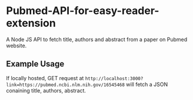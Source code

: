# Pubmed-API-for-easy-reader-extension
A Node JS API to fetch title, authors and abstract from a paper on Pubmed website.

## Example Usage
If locally hosted, GET request at `http://localhost:3000?link=https://pubmed.ncbi.nlm.nih.gov/16545468` will fetch a JSON conaining title, authors, abstract.
